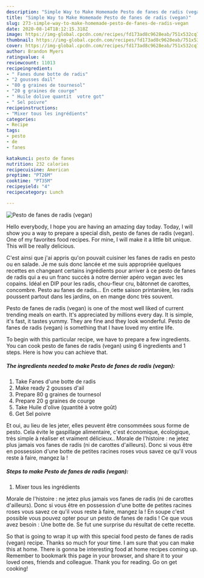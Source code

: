 ```yaml
---
description: "Simple Way to Make Homemade Pesto de fanes de radis (vegan)"
title: "Simple Way to Make Homemade Pesto de fanes de radis (vegan)"
slug: 273-simple-way-to-make-homemade-pesto-de-fanes-de-radis-vegan
date: 2020-08-14T18:12:15.318Z
image: https://img-global.cpcdn.com/recipes/fd173ad8c9628eab/751x532cq70/pesto-de-fanes-de-radis-vegan-photo-principale-de-la-recette.jpg
thumbnail: https://img-global.cpcdn.com/recipes/fd173ad8c9628eab/751x532cq70/pesto-de-fanes-de-radis-vegan-photo-principale-de-la-recette.jpg
cover: https://img-global.cpcdn.com/recipes/fd173ad8c9628eab/751x532cq70/pesto-de-fanes-de-radis-vegan-photo-principale-de-la-recette.jpg
author: Brandon Myers
ratingvalue: 4
reviewcount: 11013
recipeingredient:
- " Fanes dune botte de radis"
- "2 gousses dail"
- "80 g graines de tournesol"
- "20 g graines de courge"
- " Huile dolive quantit  votre got"
- " Sel poivre"
recipeinstructions:
- "Mixer tous les ingrédients"
categories:
- Recipe
tags:
- pesto
- de
- fanes

katakunci: pesto de fanes 
nutrition: 232 calories
recipecuisine: American
preptime: "PT26M"
cooktime: "PT35M"
recipeyield: "4"
recipecategory: Lunch

---
```



![Pesto de fanes de radis (vegan)](https://img-global.cpcdn.com/recipes/fd173ad8c9628eab/751x532cq70/pesto-de-fanes-de-radis-vegan-photo-principale-de-la-recette.jpg)

Hello everybody, I hope you are having an amazing day today. Today, I will show you a way to prepare a special dish, pesto de fanes de radis (vegan). One of my favorites food recipes. For mine, I will make it a little bit unique. This will be really delicious.

C&#39;est ainsi que j&#39;ai appris qu&#39;on pouvait cuisiner les fanes de radis en pesto ou en salade. Je me suis donc lancée et me suis appropriée quelques recettes en changeant certains ingrédients pour arriver à ce pesto de fanes de radis qui a eu un franc succès à notre dernier apéro vegan avec les copains. Idéal en DIP pour les radis, chou-fleur cru, bâtonnet de carottes, concombre. Pesto au fanes de radis… En cette saison printanière, les radis poussent partout dans les jardins, on en mange donc très souvent.

Pesto de fanes de radis (vegan) is one of the most well liked of current trending meals on earth. It's appreciated by millions every day. It is simple, it's fast, it tastes yummy. They are fine and they look wonderful. Pesto de fanes de radis (vegan) is something that I have loved my entire life.


To begin with this particular recipe, we have to prepare a few ingredients. You can cook pesto de fanes de radis (vegan) using 6 ingredients and 1 steps. Here is how you can achieve that.

<!--inarticleads1-->

##### The ingredients needed to make Pesto de fanes de radis (vegan):

1. Take  Fanes d&#39;une botte de radis
1. Make ready 2 gousses d&#39;ail
1. Prepare 80 g graines de tournesol
1. Prepare 20 g graines de courge
1. Take  Huile d&#39;olive (quantité à votre goût)
1. Get  Sel poivre


Et oui, au lieu de les jeter, elles peuvent être consommées sous forme de pesto. Cela évite le gaspillage alimentaire, c&#39;est économique, écologique, très simple à réaliser et vraiment délicieux.. Morale de l&#39;histoire : ne jetez plus jamais vos fanes de radis (ni de carottes d&#39;ailleurs). Donc si vous être en possession d&#39;une botte de petites racines roses vous savez ce qu&#39;il vous reste à faire, mangez la ! 

<!--inarticleads2-->

##### Steps to make Pesto de fanes de radis (vegan):

1. Mixer tous les ingrédients


Morale de l&#39;histoire : ne jetez plus jamais vos fanes de radis (ni de carottes d&#39;ailleurs). Donc si vous être en possession d&#39;une botte de petites racines roses vous savez ce qu&#39;il vous reste à faire, mangez la ! En soupe c&#39;est possible vous pouvez opter pour un pesto de fanes de radis ! Ce que vous avez besoin : Une botte de. Se fut une surprise du résultat de cette recette. 

So that is going to wrap it up with this special food pesto de fanes de radis (vegan) recipe. Thanks so much for your time. I am sure that you can make this at home. There is gonna be interesting food at home recipes coming up. Remember to bookmark this page in your browser, and share it to your loved ones, friends and colleague. Thank you for reading. Go on get cooking!

